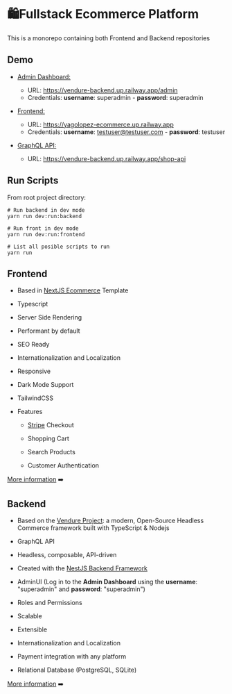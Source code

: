 # 🛍Fullstack Ecommerce Platform

This is a monorepo containing both Frontend and Backend repositories

## Demo
- <u>Admin Dashboard:</u> 
  - URL: https://vendure-backend.up.railway.app/admin
  - Credentials: **username**: superadmin - **password**: superadmin

- <u>Frontend:</u>
  - URL: https://yagolopez-ecommerce.up.railway.app
  - Credentials: **username**: testuser@testuser.com - **password**: testuser

- <u>GraphQL API:</u>
  - URL: https://vendure-backend.up.railway.app/shop-api
  
    
  
## Run Scripts

From root project directory:

```shell
# Run backend in dev mode
yarn run dev:run:backend

# Run front in dev mode
yarn run dev:run:frontend

# List all posible scripts to run
yarn run
```




## Frontend

- Based in [NextJS Ecommerce](https://nextjs.org/commerce) Template

- Typescript

- Server Side Rendering

- Performant by default

- SEO Ready

- Internationalization and Localization

- Responsive

- Dark Mode Support

- TailwindCSS

- Features
  - [Stripe](https://stripe.com/es) Checkout
  
  - Shopping Cart
  
  - Search Products
  
  - Customer Authentication
  
    

[More information](./frontend/README.md) ➡️




## Backend

- Based on the [Vendure Project](https://github.com/vendure-ecommerce/vendure): a modern, Open-Source Headless Commerce framework built with TypeScript & Nodejs

- GraphQL API

- Headless, composable, API-driven

- Created with the [NestJS Backend Framework](https://nestjs.com/)

- AdminUI (Log in to the **Admin Dashboard** using the **username**: "superadmin" and **password**: "superadmin")

- Roles and Permissions

- Scalable

- Extensible

- Internationalization and Localization

- Payment integration with any platform

- Relational Database (PostgreSQL, SQLite)


[More information](./backend/README.md) ➡️
